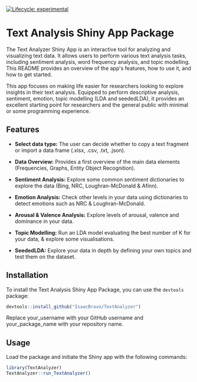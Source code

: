[![Lifecycle:
experimental](https://img.shields.io/badge/lifecycle-experimental-orange.svg)](https://lifecycle.r-lib.org/articles/stages.html#experimental)

# Text Analysis Shiny App Package

The Text Analyzer Shiny App is an interactive tool for analyzing and visualizing text data. It allows users to perform various text analysis tasks, including sentiment analysis, word frequency analysis, and topic modelling. This README provides an overview of the app's features, how to use it, and how to get started.

This app focuses on making life easier for researchers looking to explore insights in their text analysis. Equipped to perform descriptive analysis, sentiment, emotion, topic modelling (LDA and seededLDA), it provides an excellent starting point for researchers and the general public with minimal or some programming experience.

## Features

-   **Select data type:** The user can decide whether to copy a text fragment or import a data frame (.xlsx, .csv, .txt, .json).

-   **Data Overview:** Provides a first overview of the main data elements (Frequencies, Graphs, Entity Object Recognition).

-   **Sentiment Analysis:** Explore some common sentiment dictionaries to explore the data (Bing, NRC, Loughran-McDonald & Afinn).

-   **Emotion Analysis:** Check other levels in your data using dictionaries to detect emotions such as NRC & Loughran-McDonald.

-   **Arousal & Valence Analysis:** Explore levels of arousal, valence and dominance in your data.

-   **Topic Modelling:** Run an LDA model evaluating the best number of K for your data, & explore some visualisations.

-   **SeededLDA:** Explore your data in depth by defining your own topics and test them on the dataset.



## Installation

To install the Text Analysis Shiny App Package, you can use the `devtools` package:

``` r
devtools::install_github("IsaacBravo/TextAnalyzer")
```

Replace your_username with your GitHub username and your_package_name with your repository name.

## Usage

Load the package and initiate the Shiny app with the following commands:

``` r
library(TextAnalyzer)
TextAnalyzer::run_TextAnalyzer()
```
